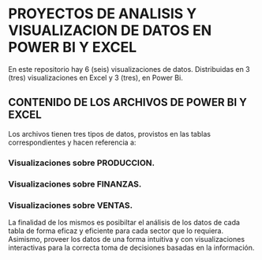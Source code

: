 # PROYECTOS DE ANALISIS Y VISUALIZACION DE DATOS EN POWER BI Y EXCEL

En este repositorio hay 6 (seis) visualizaciones de datos. Distribuidas en 3 (tres) visualizaciones en Excel y 3 (tres), en Power Bi.

##  CONTENIDO DE LOS ARCHIVOS DE POWER BI Y EXCEL

Los archivos tienen tres tipos de datos, provistos en las tablas correspondientes y hacen referencia a:

### Visualizaciones sobre PRODUCCION.

### Visualizaciones sobre FINANZAS.

### Visualizaciones sobre VENTAS.

La finalidad de los mismos es posibiltar el análisis de los datos de cada tabla de forma eficaz y eficiente para cada sector que lo requiera. Asimismo, proveer  los datos de una forma intuitiva y con visualizaciones interactivas para la correcta toma de decisiones basadas en la información.
